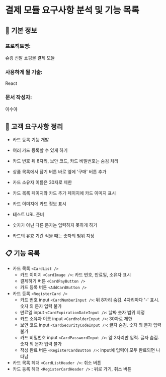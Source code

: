 # 결제 모듈 요구사항 분석 및 기능 목록

## 📌 기본 정보
### 프로젝트명: 
슈킹 신발 쇼핑몰 결제 모듈

### 사용하게 될 기술: 
React

### 문서 작성자: 
이수아

## 📝 고객 요구사항 정리
- 카드 등록 기능 개발
- 여러 카드 등록할 수 있게 하기
- 카드 번호 뒤 8자리, 보안 코드, 카드 비밀번호는 숨김 처리
- 상품 목록에서 담기 버튼 바로 옆에 '구매' 버튼 추가
- 카드 소유자 이름은 30자로 제한
- 카드 목록 페이지와 카드 추가 페이지에 카드 이미지 표시
- 카드 이미지에 카드 정보 표시
- 테스트 URL 준비

- 숫자가 아닌 다른 문자는 입력하지 못하게 하기
- 카드의 유효 기간 적을 때는 숫자의 범위 지정

## 📋 기능 목록
- 카드 목록 `<CardList />`
  - 카드 이미지 `<CardImage />`: 카드 번호, 만료일, 소유자 표시
  - 결제하기 버튼 `<CardPayButton />`
  - 카드 등록 버튼 `<AddCardButton />`
- 카드 등록 `<RegisterCard />`
  - 카드 번호 input `<CardNumberInput />`: 뒤 8자리 숨김. 4자리마다 '-' 표시. 숫자 외 문자 입력 불가
  - 만료일 input `<CardExpirationDateInput />`: 날짜 숫자 범위 지정
  - 카드 소유자 이름 input `<CardholderInput />`: 30자로 제한
  - 보안 코드 input `<CardSecurityCodeInput />`: 글자 숨김. 숫자 외 문자 입력 불가
  - 카드 비밀번호 input `<CardPasswordInput />`: 앞 2자리만 입력. 글자 숨김. 숫자 외 문자 입력 불가
  - 작성 완료 버튼 `<RegisterCardButton />`: input에 입력이 모두 완료되면 나타남
- 카드 목록 헤더 `<CardListHeader />`: 취소 버튼
- 카드 등록 헤더 `<RegisterCardHeader />` : 뒤로 가기, 취소 버튼
  
  


